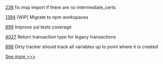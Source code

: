 
[238](https://github.com/hyperledger-labs/fabric-operations-console/pull/238) fix msp import if there are no intermediate_certs

[1394](https://github.com/hyperledger/caliper/pull/1394) [WIP] Migrate to npm workspaces

[899](https://github.com/hyperledger-labs/solang/pull/899) Improve yul tests coverage

[4027](https://github.com/hyperledger/besu/pull/4027) Return transaction type for legacy transactions

[898](https://github.com/hyperledger-labs/solang/pull/898) Dirty tracker should track all variables up to point where it is created


[See more >>>](https://start-here.hyperledger.org/pull-requests)
